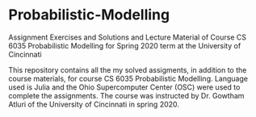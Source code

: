 # Probabilistic-Modelling
Assignment Exercises and Solutions and Lecture Material of Course CS 6035 Probabilistic Modelling for Spring 2020 term at the University of Cincinnati

This repository contains all the my solved assigments, in addition to the course materials, for course CS 6035 Probabilistic Modelling. Language used is Julia and the Ohio Supercomputer Center (OSC) were used to complete the assignments. The course was instructed by Dr. Gowtham Atluri of the University of Cincinnati in spring 2020.
